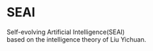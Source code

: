 # SEAI
Self-evolving Artificial Intelligence(SEAI)  
based on the intelligence theory of Liu Yichuan.
